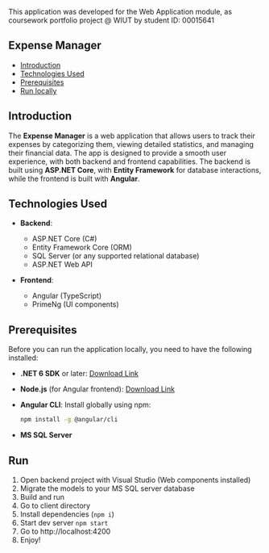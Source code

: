 This application was developed for the Web Application module, as coursework portfolio project @ WIUT by student ID: 00015641

## Expense Manager

- [Introduction](#introduction)
- [Technologies Used](#technologies-used)
- [Prerequisites](#prerequisites)
- [Run locally](#run)

## Introduction

The **Expense Manager** is a web application that allows users to track their expenses by categorizing them, viewing detailed statistics, and managing their financial data. The app is designed to provide a smooth user experience, with both backend and frontend capabilities. The backend is built using **ASP.NET Core**, with **Entity Framework** for database interactions, while the frontend is built with **Angular**.

## Technologies Used

- **Backend**: 
  - ASP.NET Core (C#)
  - Entity Framework Core (ORM)
  - SQL Server (or any supported relational database)
  - ASP.NET Web API

- **Frontend**:
  - Angular (TypeScript)
  - PrimeNg (UI components)

## Prerequisites

Before you can run the application locally, you need to have the following installed:

- **.NET 6 SDK** or later: [Download Link](https://dotnet.microsoft.com/download)
- **Node.js** (for Angular frontend): [Download Link](https://nodejs.org/)
- **Angular CLI**: Install globally using npm:

  ```bash
  npm install -g @angular/cli
  ```

- **MS SQL Server**

## Run
1. Open backend project with Visual Studio (Web components installed)
2. Migrate the models to your MS SQL server database
3. Build and run
4. Go to client directory
5. Install dependencies (`npm i`)
5. Start dev server `npm start`
6. Go to http://localhost:4200
7. Enjoy!